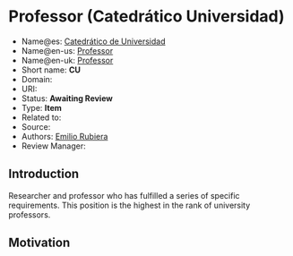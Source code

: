 # Professor (Catedrático Universidad)

* Name@es: [Catedrático de Universidad]()
* Name@en-us: [Professor]()
* Name@en-uk: [Professor]() 
* Short name:  **CU**
* Domain: 
* URI: 
* Status: **Awaiting Review**
* Type: **Item**
* Related to:
* Source: 
* Authors:  [Emilio Rubiera](https://github.com/spitxa)
* Review Manager:

## Introduction

Researcher and professor who has fulfilled a series of specific requirements. This position is
the highest in the rank of university professors.

## Motivation